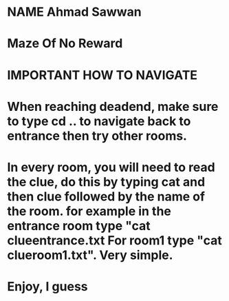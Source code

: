 # NAME Ahmad Sawwan
# Maze Of No Reward
# IMPORTANT HOW TO NAVIGATE
# When reaching deadend, make sure to type cd .. to navigate back to entrance then try other rooms. 
# In every room, you will need to read the clue, do this by typing cat and then clue followed by the name of the room. for example in the entrance room type "cat clueentrance.txt  For room1 type "cat clueroom1.txt". Very simple. 

# Enjoy, I guess

